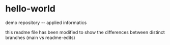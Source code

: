 # hello-world
demo repository -- applied informatics

this readme file has been modified to show the differences between distinct branches (main vs readme-edits)
